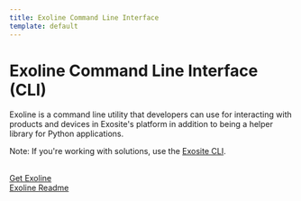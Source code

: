 ```yaml
---
title: Exoline Command Line Interface
template: default
---
```


# Exoline Command Line Interface (CLI)
Exoline is a command line utility that developers can use for interacting with products and devices in Exosite's platform in addition to being a helper library for Python applications. 

Note: If you're working with solutions, use the [Exosite CLI](../../development/tools/exosite-cli).

<br>[Get Exoline](https://github.com/exosite/exoline)
<br>[Exoline Readme](https://github.com/exosite/exoline#exoline)

<div id="wistia_v918r1aaiq" class="wistia_embed" style="width:640px;height:388px;">&nbsp;</div>
<script charset="ISO-8859-1" src="//fast.wistia.com/assets/external/E-v1.js"></script>
<script>
wistiaEmbed = Wistia.embed("v918r1aaiq");
</script>

